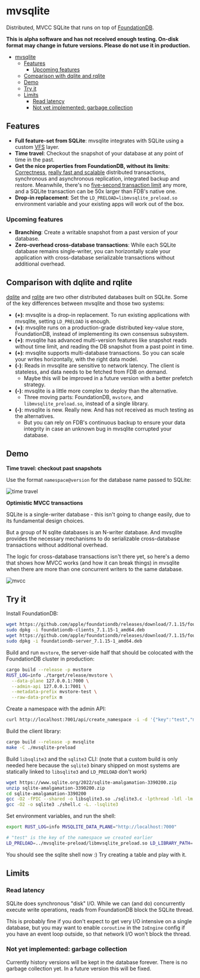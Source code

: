 # mvsqlite

Distributed, MVCC SQLite that runs on top of [FoundationDB](https://github.com/apple/foundationdb).

**This is alpha software and has not received enough testing. On-disk format may change in future versions. Please do not use it in production.**

- [mvsqlite](#mvsqlite)
  - [Features](#features)
    - [Upcoming features](#upcoming-features)
  - [Comparison with dqlite and rqlite](#comparison-with-dqlite-and-rqlite)
  - [Demo](#demo)
  - [Try it](#try-it)
  - [Limits](#limits)
    - [Read latency](#read-latency)
    - [Not yet implemented: garbage collection](#not-yet-implemented-garbage-collection)

## Features

- **Full feature-set from SQLite**: mvsqlite integrates with SQLite using a custom [VFS](https://www.sqlite.org/vfs.html) layer.
- **Time travel**: Checkout the snapshot of your database at any point of time in the past.
- **Get the nice properties from FoundationDB, without its limits**: [Correctness](https://apple.github.io/foundationdb/testing.html), [really fast and scalable](https://apple.github.io/foundationdb/performance.html) distributed transactions, synchronous and asynchronous replication, integrated backup and restore. Meanwhile, there's no [five-second transaction limit](https://apple.github.io/foundationdb/known-limitations.html) any more, and a SQLite transaction can be 50x larger than FDB's native one.
- **Drop-in replacement**: Set the `LD_PRELOAD=libmvsqlite_preload.so` environment variable and your existing apps will work out of the box.

### Upcoming features

- **Branching**: Create a writable snapshot from a past version of your database.
- **Zero-overhead cross-database transactions**: While each SQLite database remains single-writer, you can horizontally scale your application with cross-database serializable transactions without additional overhead.

## Comparison with dqlite and rqlite

[dqlite](https://github.com/canonical/dqlite) and [rqlite](https://github.com/rqlite/rqlite) are two other distributed databases built on SQLite. Some of the key differences between mvsqlite and those two systems:

- **(+)**: mvsqlite is a drop-in replacement. To run existing applications with mvsqlite, setting `LD_PRELOAD` is enough.
- **(+)**: mvsqlite runs on a production-grade distributed key-value store, FoundationDB, instead of implementing its own consensus subsystem.
- **(+)**: mvsqlite has advanced multi-version features like snapshot reads without time limit, and reading the DB snapshot from a past point in time.
- **(+)**: mvsqlite supports multi-database transactions. So you can scale your writes horizontally, with the right data model.
- **(-)**: Reads in mvsqlite are sensitive to network latency. The client is stateless, and data needs to be fetched from FDB on demand.
  - Maybe this will be improved in a future version with a better prefetch strategy.
- **(-)**: mvsqlite is a little more complex to deploy than the alternative.
  - Three moving parts: FoundationDB, `mvstore`, and `libmvsqlite_preload.so`, instead of a single library.
- **(-)**: mvsqlite is new. Really new. And has not received as much testing as the alternatives.
  - But you can rely on FDB's continuous backup to ensure your data integrity in case an unknown bug in mvsqlite corrupted your database.

## Demo

**Time travel: checkout past snapshots**

Use the format `namespace@version` for the database name passed to SQLite:

![time travel](https://img.planet.ink/zhy/2022-07-27-154fef13e84d-207ea4945637b054b98be711396adc94.png)

**Optimistic MVCC transactions**

SQLite is a single-writer database - this isn't going to change easily, due to its fundamental design choices.

But a group of N sqlite databases is an N-writer database. And mvsqlite provides the necessary mechanisms to do serializable cross-database transactions without additional overhead.

The logic for cross-database transactions isn't there yet, so here's a demo that shows how MVCC works (and how it can break things) in mvsqlite when there are more than one concurrent writers to the same database.

![mvcc](https://img.planet.ink/zhy/2022-07-27-154f742d16d0-5bb18e5c83df84a29f898f02067fbdb2.png)

## Try it

Install FoundationDB:

```bash
wget https://github.com/apple/foundationdb/releases/download/7.1.15/foundationdb-clients_7.1.15-1_amd64.deb
sudo dpkg -i foundationdb-clients_7.1.15-1_amd64.deb
wget https://github.com/apple/foundationdb/releases/download/7.1.15/foundationdb-server_7.1.15-1_amd64.deb
sudo dpkg -i foundationdb-server_7.1.15-1_amd64.deb
```

Build and run `mvstore`, the server-side half that should be colocated with the FoundationDB cluster in production:

```bash
cargo build --release -p mvstore
RUST_LOG=info ./target/release/mvstore \
  --data-plane 127.0.0.1:7000 \
  --admin-api 127.0.0.1:7001 \
  --metadata-prefix mvstore-test \
  --raw-data-prefix m
```

Create a namespace with the admin API:

```bash
curl http://localhost:7001/api/create_namespace -i -d '{"key":"test","metadata":""}'
```

Build the client library:

```bash
cargo build --release -p mvsqlite
make -C ./mvsqlite-preload
```

Build `libsqlite3` and the `sqlite3` CLI: (note that a custom build is only needed here because the `sqlite3` binary shipped on most systems are statically linked to `libsqlite3` and `LD_PRELOAD` don't work)

```bash
wget https://www.sqlite.org/2022/sqlite-amalgamation-3390200.zip
unzip sqlite-amalgamation-3390200.zip
cd sqlite-amalgamation-3390200
gcc -O2 -fPIC --shared -o libsqlite3.so ./sqlite3.c -lpthread -ldl -lm
gcc -O2 -o sqlite3 ./shell.c -L. -lsqlite3
```

Set environment variables, and run the shell:

```bash
export RUST_LOG=info MVSQLITE_DATA_PLANE="http://localhost:7000"

# "test" is the key of the namespace we created earlier
LD_PRELOAD=../mvsqlite-preload/libmvsqlite_preload.so LD_LIBRARY_PATH=. ./sqlite3 test
```

You should see the sqlite shell now :) Try creating a table and play with it.

## Limits

### Read latency

SQLite does synchronous "disk" I/O. While we can (and do) concurrently execute write operations, reads from FoundationDB block the SQLite thread.

This is probably fine if you don't expect to get very I/O intensive on a single database, but you may want to enable `coroutine` in the `IoEngine` config if you have an event loop outside, so that network I/O won't block the thread.

### Not yet implemented: garbage collection

Currently history versions will be kept in the database forever. There is no garbage collection yet. In a future version this will be fixed.
